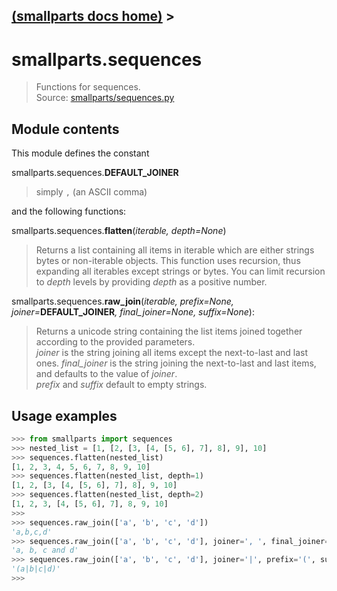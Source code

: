 [(smallparts docs home)](./) > 
----
# smallparts.sequences

> Functions for sequences.  
> Source: [smallparts/sequences.py](https://github.com/blackstream-x/smallparts/blob/master/smallparts/sequences.py)

## Module contents

This module defines the constant

smallparts.sequences.**DEFAULT_JOINER**

> simply ```,``` (an ASCII comma)

and the following functions:

smallparts.sequences.**flatten**(*iterable, depth=None*)

> Returns a list containing all items in iterable which are either strings
> bytes or non-iterable objects.
> This function uses recursion, thus expanding all iterables except strings or
> bytes. You can limit recursion to *depth* levels by providing *depth* as a
> positive number.

smallparts.sequences.**raw_join**(_iterable, prefix=None, joiner=_**DEFAULT_JOINER**_,_ *final_joiner=None, suffix=None*):

> Returns a unicode string containing the list items joined together according
> to the provided parameters.  
> *joiner* is the string joining all items except the next-to-last and last ones.
> *final_joiner* is the string joining the next-to-last and last items, and
> defaults to the value of *joiner*.  
> *prefix*  and *suffix* default to empty strings.

## Usage examples

```python
>>> from smallparts import sequences
>>> nested_list = [1, [2, [3, [4, [5, 6], 7], 8], 9], 10]
>>> sequences.flatten(nested_list)
[1, 2, 3, 4, 5, 6, 7, 8, 9, 10]
>>> sequences.flatten(nested_list, depth=1)
[1, 2, [3, [4, [5, 6], 7], 8], 9, 10]
>>> sequences.flatten(nested_list, depth=2)
[1, 2, 3, [4, [5, 6], 7], 8, 9, 10]
>>> 
>>> sequences.raw_join(['a', 'b', 'c', 'd'])
'a,b,c,d'
>>> sequences.raw_join(['a', 'b', 'c', 'd'], joiner=', ', final_joiner=' and ')
'a, b, c and d'
>>> sequences.raw_join(['a', 'b', 'c', 'd'], joiner='|', prefix='(', suffix=')')
'(a|b|c|d)'
>>> 

```

